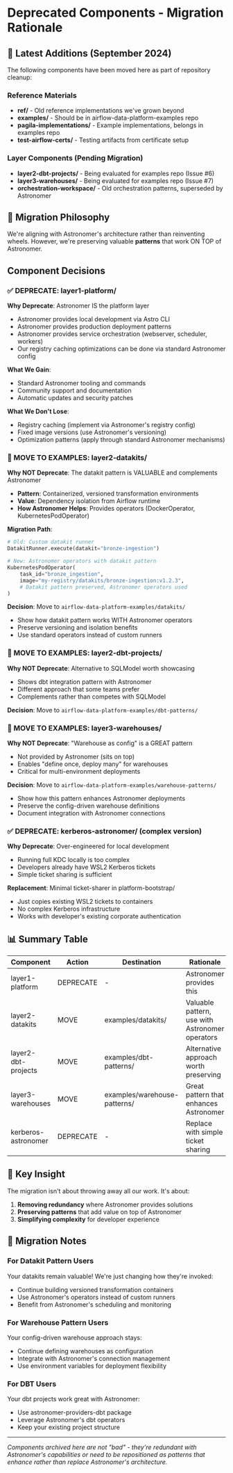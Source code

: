 # Deprecated Components - Migration Rationale

## 📅 Latest Additions (September 2024)

The following components have been moved here as part of repository cleanup:

### Reference Materials
- **ref/** - Old reference implementations we've grown beyond
- **examples/** - Should be in airflow-data-platform-examples repo
- **pagila-implementations/** - Example implementations, belongs in examples repo
- **test-airflow-certs/** - Testing artifacts from certificate setup

### Layer Components (Pending Migration)
- **layer2-dbt-projects/** - Being evaluated for examples repo (Issue #6)
- **layer3-warehouses/** - Being evaluated for examples repo (Issue #7)
- **orchestration-workspace/** - Old orchestration patterns, superseded by Astronomer

## 🎯 Migration Philosophy

We're aligning with Astronomer's architecture rather than reinventing wheels. However, we're preserving valuable **patterns** that work ON TOP of Astronomer.

## Component Decisions

### ✅ DEPRECATE: layer1-platform/
**Why Deprecate**: Astronomer IS the platform layer
- Astronomer provides local development via Astro CLI
- Astronomer provides production deployment patterns
- Astronomer provides service orchestration (webserver, scheduler, workers)
- Our registry caching optimizations can be done via standard Astronomer config

**What We Gain**:
- Standard Astronomer tooling and commands
- Community support and documentation
- Automatic updates and security patches

**What We Don't Lose**:
- Registry caching (implement via Astronomer's registry config)
- Fixed image versions (use Astronomer's versioning)
- Optimization patterns (apply through standard Astronomer mechanisms)

### 🔄 MOVE TO EXAMPLES: layer2-datakits/
**Why NOT Deprecate**: The datakit pattern is VALUABLE and complements Astronomer
- **Pattern**: Containerized, versioned transformation environments
- **Value**: Dependency isolation from Airflow runtime
- **How Astronomer Helps**: Provides operators (DockerOperator, KubernetesPodOperator)

**Migration Path**:
```python
# Old: Custom datakit runner
DatakitRunner.execute(datakit="bronze-ingestion")

# New: Astronomer operators with datakit pattern
KubernetesPodOperator(
    task_id="bronze_ingestion",
    image="my-registry/datakits/bronze-ingestion:v1.2.3",
    # Datakit pattern preserved, Astronomer operators used
)
```

**Decision**: Move to `airflow-data-platform-examples/datakits/`
- Show how datakit pattern works WITH Astronomer operators
- Preserve versioning and isolation benefits
- Use standard operators instead of custom runners

### 🔄 MOVE TO EXAMPLES: layer2-dbt-projects/
**Why NOT Deprecate**: Alternative to SQLModel worth showcasing
- Shows dbt integration pattern with Astronomer
- Different approach that some teams prefer
- Complements rather than competes with SQLModel

**Decision**: Move to `airflow-data-platform-examples/dbt-patterns/`

### 🔄 MOVE TO EXAMPLES: layer3-warehouses/
**Why NOT Deprecate**: "Warehouse as config" is a GREAT pattern
- Not provided by Astronomer (sits on top)
- Enables "define once, deploy many" for warehouses
- Critical for multi-environment deployments

**Decision**: Move to `airflow-data-platform-examples/warehouse-patterns/`
- Show how this pattern enhances Astronomer deployments
- Preserve the config-driven warehouse definitions
- Document integration with Astronomer connections

### ✅ DEPRECATE: kerberos-astronomer/ (complex version)
**Why Deprecate**: Over-engineered for local development
- Running full KDC locally is too complex
- Developers already have WSL2 Kerberos tickets
- Simple ticket sharing is sufficient

**Replacement**: Minimal ticket-sharer in platform-bootstrap/
- Just copies existing WSL2 tickets to containers
- No complex Kerberos infrastructure
- Works with developer's existing corporate authentication

## 📊 Summary Table

| Component | Action | Destination | Rationale |
|-----------|--------|------------|-----------|
| layer1-platform | DEPRECATE | - | Astronomer provides this |
| layer2-datakits | MOVE | examples/datakits/ | Valuable pattern, use with Astronomer operators |
| layer2-dbt-projects | MOVE | examples/dbt-patterns/ | Alternative approach worth preserving |
| layer3-warehouses | MOVE | examples/warehouse-patterns/ | Great pattern that enhances Astronomer |
| kerberos-astronomer | DEPRECATE | - | Replace with simple ticket sharing |

## 🚀 Key Insight

The migration isn't about throwing away all our work. It's about:
1. **Removing redundancy** where Astronomer provides solutions
2. **Preserving patterns** that add value on top of Astronomer
3. **Simplifying complexity** for developer experience

## 📝 Migration Notes

### For Datakit Pattern Users
Your datakits remain valuable! We're just changing how they're invoked:
- Continue building versioned transformation containers
- Use Astronomer's operators instead of custom runners
- Benefit from Astronomer's scheduling and monitoring

### For Warehouse Pattern Users
Your config-driven warehouse approach stays:
- Continue defining warehouses as configuration
- Integrate with Astronomer's connection management
- Use environment variables for deployment flexibility

### For DBT Users
Your dbt projects work great with Astronomer:
- Use astronomer-providers-dbt package
- Leverage Astronomer's dbt operators
- Keep your existing project structure

---

*Components archived here are not "bad" - they're redundant with Astronomer's capabilities or need to be repositioned as patterns that enhance rather than replace Astronomer's architecture.*
